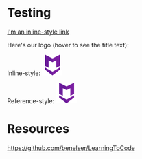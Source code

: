 # Testing

[I'm an inline-style link](https://www.google.com)

Here's our logo (hover to see the title text):

Inline-style: 
![alt text](https://github.com/adam-p/markdown-here/raw/master/src/common/images/icon48.png "PAM is a sophisticated sex robot sent back in time to change the life of one lucky guy")

Reference-style: 
![alt text][logo]

[logo]: https://github.com/adam-p/markdown-here/raw/master/src/common/images/icon48.png "Good job boomer"

# Resources
https://github.com/benelser/LearningToCode 
